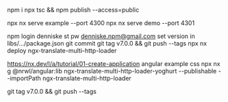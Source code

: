 npm i
npx tsc && npm publish --access=public

npx nx serve example --port 4300
npx nx serve demo --port 4301

npm login
denniske
st pw
denniske.npm@gmail.com
set version in libs/.../package.json
git commit
git tag v7.0.0 && git push --tags
npx nx deploy ngx-translate-multi-http-loader

https://nx.dev/l/a/tutorial/01-create-application
angular example css
npx nx g @nrwl/angular:lib ngx-translate-multi-http-loader-yoghurt --publishable --importPath ngx-translate-multi-http-loader

git tag v7.0.0 && git push --tags
